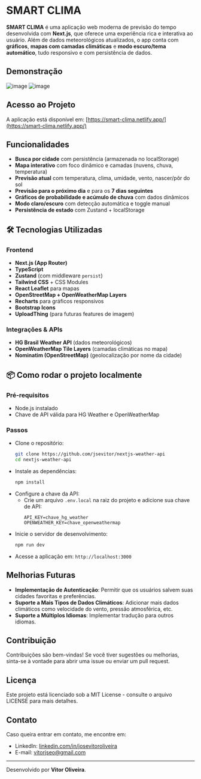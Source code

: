 # SMART CLIMA 
**SMART CLIMA** é uma aplicação web moderna de previsão do tempo desenvolvida com **Next.js**, que oferece uma experiência rica e interativa ao usuário. Além de dados meteorológicos atualizados, o app conta com **gráficos**, **mapas com camadas climáticas** e **modo escuro/tema automático**, tudo responsivo e com persistência de dados.

## Demonstração
![image](https://github.com/user-attachments/assets/d9239252-5956-4637-ab1e-ee88ecef36a6)
![image](https://github.com/user-attachments/assets/0e95018c-5fb9-4e16-9adc-db0a68c9c044)

## Acesso ao Projeto

A aplicação está disponível em: [https://smart-clima.netlify.app/](https://smart-clima.netlify.app/)

## Funcionalidades

- **Busca por cidade** com persistência (armazenada no localStorage)
- **Mapa interativo** com foco dinâmico e camadas (nuvens, chuva, temperatura)
- **Previsão atual** com temperatura, clima, umidade, vento, nascer/pôr do sol
- **Previsão para o próximo dia** e para os **7 dias seguintes**
- **Gráficos de probabilidade e acúmulo de chuva** com dados dinâmicos
- **Modo claro/escuro** com detecção automática e toggle manual
- **Persistência de estado** com Zustand + localStorage

## 🛠️ Tecnologias Utilizadas

### Frontend

- **Next.js (App Router)**
- **TypeScript**
- **Zustand** (com middleware `persist`)
- **Tailwind CSS** + CSS Modules
- **React Leaflet** para mapas
- **OpenStreetMap + OpenWeatherMap Layers**
- **Recharts** para gráficos responsivos
- **Bootstrap Icons**
- **UploadThing** (para futuras features de imagem)

### Integrações & APIs

- **HG Brasil Weather API** (dados meteorológicos)
- **OpenWeatherMap Tile Layers** (camadas climáticas no mapa)
- **Nominatim (OpenStreetMap)** (geolocalização por nome da cidade)

## 📦 Como rodar o projeto localmente

### Pré-requisitos

- Node.js instalado
- Chave de API válida para HG Weather e OpenWeatherMap

### Passos

- Clone o repositório:
     ```bash
     git clone https://github.com/jsevitor/nextjs-weather-api
     cd nextjs-weather-api
     ```
- Instale as dependências:
   ```bash
   npm install
   ```
- Configure a chave da API:
   - Crie um arquivo `.env.local` na raiz do projeto e adicione sua chave de API:
     ```
     API_KEY=chave_hg_weather
     OPENWEATHER_KEY=chave_openweathermap
     ```
- Inicie o servidor de desenvolvimento:
   ```bash
   npm run dev
   ```
- Acesse a aplicação em: `http://localhost:3000`

## Melhorias Futuras
- **Implementação de Autenticação**: Permitir que os usuários salvem suas cidades favoritas e preferências.
- **Suporte a Mais Tipos de Dados Climáticos**: Adicionar mais dados climáticos como velocidade do vento, pressão atmosférica, etc.
- **Suporte a Múltiplos Idiomas**: Implementar tradução para outros idiomas.

## Contribuição
Contribuições são bem-vindas! Se você tiver sugestões ou melhorias, sinta-se à vontade para abrir uma issue ou enviar um pull request.

## Licença
Este projeto está licenciado sob a MIT License - consulte o arquivo LICENSE para mais detalhes.

## Contato
Caso queira entrar em contato, me encontre em:

- LinkedIn: [linkedin.com/in/josevitoroliveira](https://linkedin.com/in/josevitoroliveira)
- E-mail: [vitorjseo@gmail.com](mailto:vitorjseo@gmail.com)

---
Desenvolvido por **Vitor Oliveira**.

